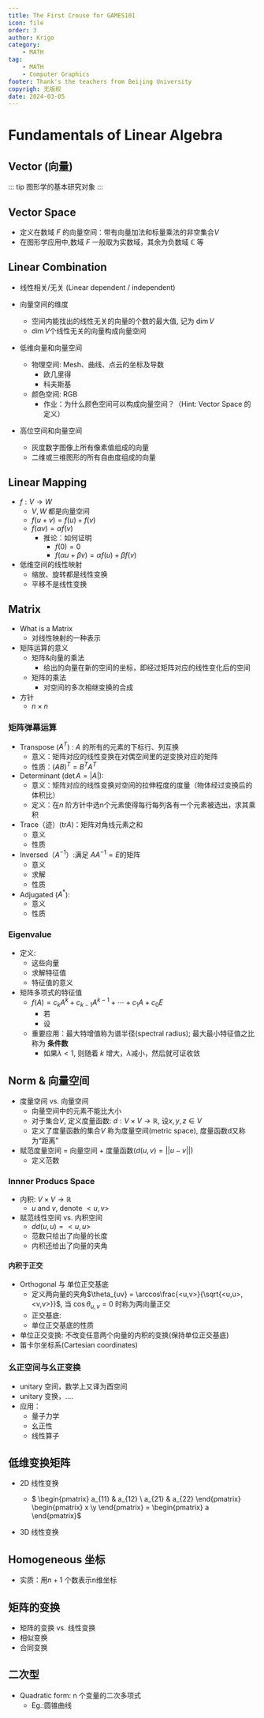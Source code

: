 ```yaml
---
title: The First Crouse for GAMES101
icon: file
order: 3
author: Krigo
category:
    - MATH
tag: 
    - MATH
    - Computer Graphics
footer: Thank's the teachers from Beijing University
copyrigh: 无版权
date: 2024-03-05
---
```


# Fundamentals of Linear Algebra

## Vector (向量)

::: tip 图形学的基本研究对象
:::

## Vector Space

- 定义在数域 $F$ 的向量空间：带有向量加法和标量乘法的非空集合$V$
- 在图形学应用中,数域 $F$ 一般取为实数域，其余为负数域 $\mathbb{C}$ 等

## Linear Combination

- 线性相关/无关 (Linear dependent / independent)


- 向量空间的维度
  - 空间内能找出的线性无关的向量的个数的最大值, 记为 $\dim V$
  - $\dim V$个线性无关的向量构成向量空间

- 低维向量和向量空间
  - 物理空间: Mesh、曲线、点云的坐标及导数
    - 欧几里得
    - 科夫斯基
  - 颜色空间: RGB
    - 作业：为什么颜色空间可以构成向量空间？（Hint: Vector Space 的定义）
- 高位空间和向量空间
  - 灰度数字图像上所有像素值组成的向量
  - 二维或三维图形的所有自由度组成的向量

## Linear Mapping

- $f: V \rightarrow W$
  - $V, W$ 都是向量空间
  - $f(u+v) = f(u)+f(v)$
  - $f(\alpha v)=\alpha f(v)$
    - 推论：如何证明
      - $f(0) = 0$
      - $f(\alpha u + \beta v)=\alpha f(u) + \beta f(v)$
- 低维空间的线性映射
  - 缩放、旋转都是线性变换
  - 平移不是线性变换

## Matrix

- What is a Matrix
  - 对线性映射的一种表示
- 矩阵运算的意义
  - 矩阵&向量的乘法
    - 给出的向量在新的空间的坐标，即经过矩阵对应的线性变化后的空间
  - 矩阵的乘法
    - 对空间的多次相继变换的合成
- 方针
  - $n \times n$

### 矩阵弹幕运算

- Transpose ($A^{T}$) : $A$ 的所有的元素的下标行、列互换
  - 意义：矩阵对应的线性变换在对偶空间里的逆变换对应的矩阵
  - 性质：$(AB)^{T} = B^{T}A^{T}$
- Determinant ($\det A = |A|$):
  - 意义：矩阵对应的线性变换对空间的拉伸程度的度量（物体经过变换后的体积比）
  - 定义：在$n$ 阶方针中选n个元素使得每行每列各有一个元素被选出，求其乘积
- Trace（迹）($\text{tr} A$)：矩阵对角线元素之和
  - 意义
  - 性质
- Inversed（$A^{-1}$）:满足 $AA^{-1} = E$的矩阵
  - 意义
  - 求解
  - 性质
- Adjugated ($A^{*}$): 
  - 意义
  - 性质

### Eigenvalue

- 定义:
  - 这些向量
  - 求解特征值
  - 特征值的意义
- 矩阵多项式的特征值
  - $f(A) = c_k A^k + c_{k-1}A^{k-1}+ \cdots + c_1 A+ c_0 E$
    - 若
    - 设
  - 重要应用：最大特增值称为谱半径(spectral radius); 最大最小特征值之比称为 **条件数**
    - 如果$\lambda < 1$, 则随着 $k$ 增大，$\lambda$减小，然后就可证收敛

## Norm & 向量空间
- 度量空间 vs. 向量空间
  - 向量空间中的元素不能比大小
  - 对于集合$V$, 定义度量函数: $d: V \times V \rightarrow \mathbb{R}$, 设$x,y,z\in V$
  - 定义了度量函数的集合$V$ 称为度量空间(metric space), 度量函数d又称为“距离”
- 赋范度量空间 = 向量空间 + 度量函数$(d(u,v) = ||u-v||)$
  - 定义范数

### Innner Producs Space
- 内积: $V \times V \rightarrow \mathbb{R}$
  - $u$ and $v$, denote $<u,v>$
- 赋范线性空间 vs. 内积空间
  - $dd(u,u) = <u,u>$
  - 范数只给出了向量的长度
  - 内积还给出了向量的夹角

#### 内积于正交
- Orthogonal 与 单位正交基底
  - 定义两向量的夹角$\theta_{uv} = \arccos\frac{<u,v>}{\sqrt{<u,u>,<v,v>}}$, 当 $\cos{\theta_{u,v}} = 0$ 时称为两向量正交
  - 正交基底:
  - 单位正交基底的性质
- 单位正交变换: 不改变任意两个向量的内积的变换(保持单位正交基底)
- 笛卡尔坐标系(Cartesian coordinates)

### 幺正空间与幺正变换
- unitary 空间，数学上又译为酉空间
- unitary 变换，....
- 应用：
  - 量子力学
  - 幺正性
  - 线性算子

## 低维变换矩阵

- 2D 线性变换
  - $
  \begin{pmatrix}
    a_{11} & a_{12} \\ a_{21} & a_{22}
  \end{pmatrix} 
  \begin{pmatrix}
  x \\y
  \end{pmatrix} = 
  \begin{pmatrix}
  a
  \end{pmatrix}$

- 3D 线性变换

## Homogeneous 坐标
- 实质：用$n+1$ 个数表示n维坐标

## 矩阵的变换

- 矩阵的变换 vs. 线性变换
- 相似变换
- 合同变换

## 二次型
- Quadratic form: n 个变量的二次多项式
  - Eg.:圆锥曲线